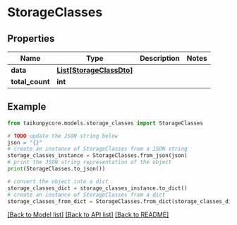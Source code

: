 # StorageClasses


## Properties

Name | Type | Description | Notes
------------ | ------------- | ------------- | -------------
**data** | [**List[StorageClassDto]**](StorageClassDto.md) |  | 
**total_count** | **int** |  | 

## Example

```python
from taikunpycore.models.storage_classes import StorageClasses

# TODO update the JSON string below
json = "{}"
# create an instance of StorageClasses from a JSON string
storage_classes_instance = StorageClasses.from_json(json)
# print the JSON string representation of the object
print(StorageClasses.to_json())

# convert the object into a dict
storage_classes_dict = storage_classes_instance.to_dict()
# create an instance of StorageClasses from a dict
storage_classes_from_dict = StorageClasses.from_dict(storage_classes_dict)
```
[[Back to Model list]](../README.md#documentation-for-models) [[Back to API list]](../README.md#documentation-for-api-endpoints) [[Back to README]](../README.md)


